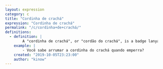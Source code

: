 ```yaml
---
layout: expression
category: c
title: "Cordinha de crachá"
expression: "Cordinha de crachá"
permalink: "/c/cordinha+de+crachá/"
definitions:
  - definition: |
        A "cordinha de crachá", or "cordão do crachá", is a badge lanyard.
    example: |
        - Você sabe arrumar a cordinha do crachá quando emperra?
    created: "2019-10-05T23:23:00"
    author: "kinow"
---
```

